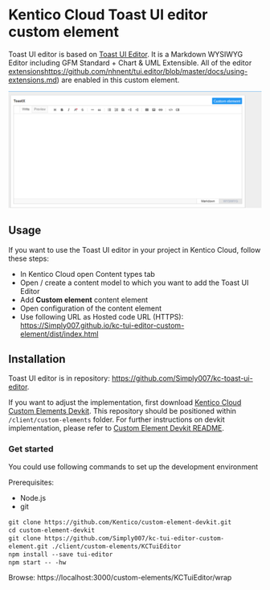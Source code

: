# Kentico Cloud Toast UI editor custom element

Toast UI editor is based on [Toast UI Editor](https://ui.toast.com/tui-editor). It is a Markdown WYSIWYG Editor including GFM Standard + Chart & UML Extensible.
All of the editor [extensions]()https://github.com/nhnent/tui.editor/blob/master/docs/using-extensions.md) are enabled in this custom element.

![Toast UI editor](ToastUIEditor.gif)

## Usage

If you want to use the Toast UI editor in your project in Kentico Cloud, follow these steps:

* In Kentico Cloud open Content types tab
* Open / create a content model to which you want to add the Toast UI Editor
* Add **Custom element** content element
* Open configuration of the content element
* Use following URL as Hosted code URL (HTTPS): https://Simply007.github.io/kc-tui-editor-custom-element/dist/index.html

## Installation

Toast UI editor is in repository: https://github.com/Simply007/kc-toast-ui-editor.

If you want to adjust the implementation, first download [Kentico Cloud Custom Elements Devkit](https://github.com/kentico/custom-element-devkit). This repository should be positioned within `/client/custom-elements` folder. For further instructions on devkit implementation, please refer to [Custom Element Devkit README](https://github.com/Kentico/custom-element-devkit/blob/master/readme.md).

### Get started

You could use following commands to set up the development environment

Prerequisites:

* Node.js
* git

```plain
git clone https://github.com/Kentico/custom-element-devkit.git
cd custom-element-devkit
git clone https://github.com/Simply007/kc-tui-editor-custom-element.git ./client/custom-elements/KCTuiEditor
npm install --save tui-editor
npm start -- -hw
```

Browse: https://localhost:3000/custom-elements/KCTuiEditor/wrap